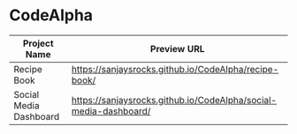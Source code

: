 # CodeAlpha

| Project Name              | Preview URL                                              |
| ------------------------- | -------------------------------------------------------- |
| Recipe Book               | https://sanjaysrocks.github.io/CodeAlpha/recipe-book/ |
| Social Media Dashboard    | https://sanjaysrocks.github.io/CodeAlpha/social-media-dashboard/ |
